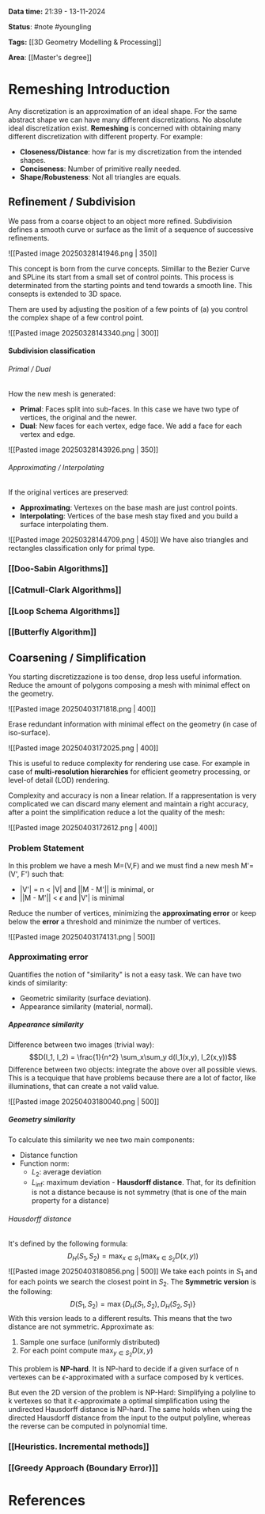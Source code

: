**Data time:** 21:39 - 13-11-2024

**Status**: #note #youngling 

**Tags:** [[3D Geometry Modelling & Processing]]

**Area**: [[Master's degree]]
# Remeshing Introduction

Any discretization is an approximation of an ideal shape. For the same abstract shape we can have many different discretizations. No absolute ideal discretization exist. **Remeshing** is concerned with obtaining many different discretization with different property. For example:
- **Closeness/Distance**: how far is my discretization from the intended shapes.
- **Conciseness**: Number of primitive really needed.
- **Shape/Robusteness**: Not all triangles are equals.

## Refinement / Subdivision
We pass from a coarse object to an object more refined. Subdivision defines a smooth curve or surface as the limit of a sequence of successive refinements.

![[Pasted image 20250328141946.png | 350]]

This concept is born from the curve concepts. Simillar to the Bezier Curve and SPLine its start from a small set of control points. This process is determinated from the starting points and tend towards a smooth line. This consepts is extended to 3D space.

Them are used by adjusting the position of a few points of (a) you control the complex shape of a few control point. 

![[Pasted image 20250328143340.png | 300]]


#### Subdivision classification
###### Primal / Dual
How the new mesh is generated:
- **Primal**: Faces split into sub-faces. In this case  we have two type of vertices, the original and the newer.
- **Dual**: New faces for each vertex, edge face. We add a face for each vertex and edge.

![[Pasted image 20250328143926.png | 350]]

###### Approximating / Interpolating
If the original vertices are preserved:
- **Approximating**: Vertexes on the base mash are just control points.
- **Interpolating**: Vertices of the base  mesh stay fixed and you build a surface interpolating them.

![[Pasted image 20250328144709.png | 450]]
We have also triangles and rectangles classification only for primal type.

### [[Doo-Sabin Algorithms]]

### [[Catmull-Clark Algorithms]]

### [[Loop Schema Algorithms]]

### [[Butterfly Algorithm]]

## Coarsening / Simplification
You starting discretizzazione is too dense, drop less useful information. Reduce the amount of polygons composing a mesh with minimal effect on the geometry.

![[Pasted image 20250403171818.png | 400]]

Erase redundant information with minimal effect on the geometry (in case of iso-surface).

![[Pasted image 20250403172025.png | 400]]

This is useful to reduce complexity for rendering use case. For example in case of **multi-resolution hierarchies** for efficient geometry processing, or level-of detail (LOD) rendering.

Complexity and accuracy is non a linear relation. If a rappresentation is very complicated we can discard many element and maintain a right accuracy, after a point the simplification reduce a lot the quality of the mesh:

![[Pasted image 20250403172612.png | 400]]

### Problem Statement
In this problem we have a mesh M=(V,F) and we must find a new mesh M'=(V', F') such that:
- |V'| = n < |V| and ||M - M'|| is minimal, or
- ||M - M'|| <  $\epsilon$ and |V'| is minimal

Reduce the number of vertices, minimizing the **approximating error** or keep below the **error** a threshold and minimize the number of vertices.

![[Pasted image 20250403174131.png | 500]]

### Approximating error
Quantifies the notion of "similarity" is not a easy task. We can have two kinds of similarity:
- Geometric similarity (surface deviation).
- Appearance similarity (material, normal).

##### Appearance similarity
Difference between two images (trivial way):
$$D(I_1, I_2) = \frac{1}{n^2} \sum_x\sum_y d(I_1(x,y), I_2(x,y))$$
Difference between two objects: integrate the above over all possible views. This is a tecquique that have problems because there are a lot of factor, like illuminations, that can create a not valid value.

![[Pasted image 20250403180040.png | 500]]
##### Geometry similarity
To calculate this similarity we nee two main components:
- Distance function
- Function norm:
	- $L_2$: average deviation
	- $L_{\inf}$: maximum deviation - **Hausdorff distance**. That, for its definition is not a distance because is not symmetry (that is one of the main property for a distance)

###### Hausdorff distance
It's defined by the following formula:
$$D_H(S_1, S_2) = \max_{x \in S_1}(\max_{x \in S_2} D(x,y))$$
![[Pasted image 20250403180856.png | 500]]
We take each points in $S_1$ and for each points we search the closest point in $S_2$. The **Symmetric version** is the following:
$$D(S_1, S_2) =\max\{D_H(S_1,S_2),D_H(S_2,S_1)\}$$
With this version leads to a different results. This means that the two distance are not symmetric. Approximate as:
1. Sample one surface (uniformly distributed)
2. For each point compute $\max_{y\in S_2}D(x,y)$

This problem is **NP-hard**. It is NP-hard to decide if a given surface of n vertexes can be $\epsilon$-approximated with a surface composed by k vertices.

But even the 2D version of the problem is NP-Hard: Simplifying a polyline to k vertexes so that it $\epsilon$-approximate a optimal simplification using the undirected Hausdorff distance is NP-hard. The same holds when using the directed Hausdorff distance from the input to the output polyline, whereas the reverse can be computed in polynomial time.
### [[Heuristics. Incremental methods]]

### [[Greedy Approach (Boundary Error)]]
# References